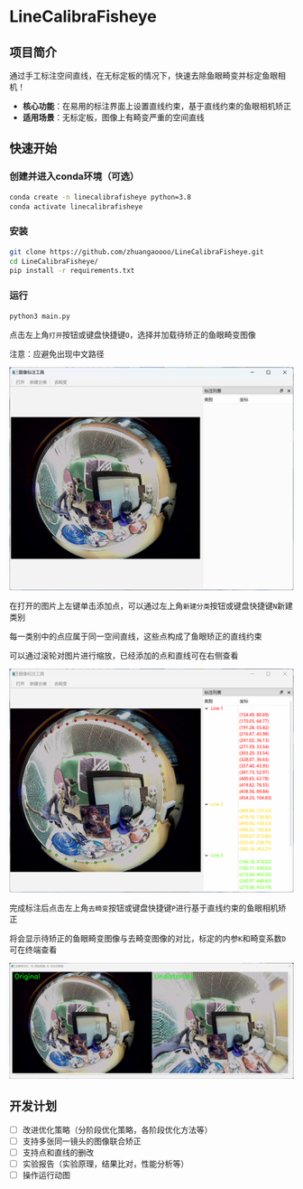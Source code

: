 # LineCalibraFisheye
## 项目简介

通过手工标注空间直线，在无标定板的情况下，快速去除鱼眼畸变并标定鱼眼相机！

- **核心功能**：在易用的标注界面上设置直线约束，基于直线约束的鱼眼相机矫正
- **适用场景**：无标定板，图像上有畸变严重的空间直线

## 快速开始

### 创建并进入conda环境（可选）

```bash
conda create -n linecalibrafisheye python=3.8
conda activate linecalibrafisheye
```

### 安装

```bash
git clone https://github.com/zhuangaoooo/LineCalibraFisheye.git
cd LineCalibraFisheye/
pip install -r requirements.txt
```

### 运行

```bash
python3 main.py
```

点击左上角`打开`按钮或键盘快捷键`O`，选择并加载待矫正的鱼眼畸变图像

注意：应避免出现中文路径

![load_image](Figures/load_image.png)

在打开的图片上左键单击添加点，可以通过左上角`新建分类`按钮或键盘快捷键`N`新建类别

每一类别中的点应属于同一空间直线，这些点构成了鱼眼矫正的直线约束

可以通过滚轮对图片进行缩放，已经添加的点和直线可在右侧查看

![annotate_lines](Figures/annotate_lines.png)

完成标注后点击左上角`去畸变`按钮或键盘快捷键`P`进行基于直线约束的鱼眼相机矫正

将会显示待矫正的鱼眼畸变图像与去畸变图像的对比，标定的内参`K`和畸变系数`D`可在终端查看

![result](Figures/result.png)

## 开发计划

- [ ] 改进优化策略（分阶段优化策略，各阶段优化方法等）
- [ ] 支持多张同一镜头的图像联合矫正
- [ ] 支持点和直线的删改
- [ ] 实验报告（实验原理，结果比对，性能分析等）
- [ ] 操作运行动图
